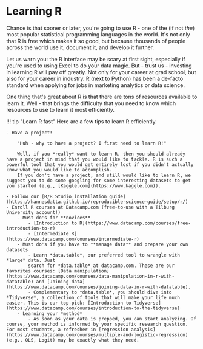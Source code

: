 # Learning R

Chance is that sooner or later, you're going to use R - one of the (if not *the*) most popular statistical
programming languages in the world. It's not only that R is free which makes
it so good, but because thousands of people across the world use it, document it, and
develop it further.

Let us warn you: the R interface may be scary at first sight, especially
if you're used to using Excel to do your data magic. But - trust us -
investing in learning R will pay off greatly. Not only for your career at
grad school, but also for your career in industry. R (next to Python) has been
a de-facto standard when applying for jobs in marketing analytics or data
science.

One thing that's great about R is that there are tons of resources available
to learn it. Well - that brings the difficulty that you need to know which
resources to use to learn it most efficiently.

!!! tip "Learn R fast"
    Here are a few tips to learn R efficiently.

    - Have a project!

        "Huh - why to have a project? I first need to learn R!"

        Well, if you *really* want to learn R, then you should already have a project in mind that you would like to tackle. R is such a powerful tool that you would get entirely lost if you didn't actually know what you would like to accomplish.
        If you don't have a project, and still would like to learn R, we suggest you to do some googling for some interesting datasets to get you started (e.g., [Kaggle.com](https://www.kaggle.com)).

    - Follow our [R/R Studio installation guide](https://hannesdatta.github.io/reproducible-science-guide/setup/r/)
    - Enroll R courses at Datacamp.com (free-to-use with a Tilburg University account!)
        - Must do's for **novices**
            - [Introduction to R](https://www.datacamp.com/courses/free-introduction-to-r)
            - [Intermediate R](https://www.datacamp.com/courses/intermediate-r)
        - Must do's if you have to **manage data** and prepare your own datasets
            - Learn *data.table*, our preferred tool to wrangle with *large* data. Just
            search for *data.table* at datacamp.com. These are our favorites courses: [Data manipulation](https://www.datacamp.com/courses/data-manipulation-in-r-with-datatable) and [Joining data](https://www.datacamp.com/courses/joining-data-in-r-with-datatable).
            - Complementary to *data.table*, you should dive into *Tidyverse*, a collection of tools that will make your life much easier. This is our top-pick: [Introduction to Tidyverse](https://www.datacamp.com/courses/introduction-to-the-tidyverse)
        - Learning your *method*
            - As soon as your data is prepped, you can start analyzing. Of course, your method is informed by your specific research question. For most students, a refresher in [regression analysis](https://www.datacamp.com/courses/multiple-and-logistic-regression) (e.g., OLS, Logit) may be exactly what they need.
